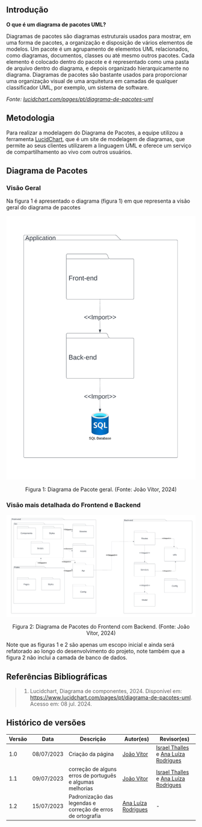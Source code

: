 ## Introdução

**O que é um diagrama de pacotes UML?**

Diagramas de pacotes são diagramas estruturais usados para mostrar, em uma forma de pacotes, a organização e disposição de vários elementos de modelos. Um pacote é um agrupamento de elementos UML relacionados, como diagramas, documentos, classes ou até mesmo outros pacotes. Cada elemento é colocado dentro do pacote e é representado como uma pasta de arquivo dentro do diagrama, e depois organizado hierarquicamente no diagrama. Diagramas de pacotes são bastante usados para proporcionar uma organização visual de uma arquitetura em camadas de qualquer classificador UML, por exemplo, um sistema de software.

*Fonte: [lucidchart.com/pages/pt/diagrama-de-pacotes-uml](https://www.lucidchart.com/pages/pt/diagrama-de-pacotes-uml)*

## Metodologia

Para realizar a modelagem do Diagrama de Pacotes, a equipe utilizou a ferramenta [LucidChart](https://www.lucidchart.com/pages/pt), que é um site de modelagem de diagramas, que permite ao seus clientes utilizarem a linguagem UML e oferece um serviço de compartilhamento ao vivo com outros usuários.

## Diagrama de Pacotes

### Visão Geral

Na figura 1 é apresentado o diagrama (figura 1) em que representa a visão geral do diagrama de pacotes

![](images/Diagrama_de_Pacotes_1.png)

<div style="text-align: center">
  <p>Figura 1: Diagrama de Pacote geral. (Fonte: João Vítor, 2024)</p>
</div>

### Visão mais detalhada do Frontend e Backend

![](images/Diagrama_de_Pacotes_2.png)

<div style="text-align: center">
  <p>Figura 2: Diagrama de Pacotes do Frontend com Backend. (Fonte: João Vítor, 2024)</p>
</div>

Note que as figuras 1 e 2 são apenas um escopo inicial e ainda será refatorado ao longo do desenvolvimento do projeto, note também que a figura 2 não inclui a camada de banco de dados.

## Referências Bibliográficas

> 1. Lucidchart, Diagrama de componentes, 2024. Disponível em: https://www.lucidchart.com/pages/pt/diagrama-de-pacotes-uml. Acesso em: 08 jul. 2024.

## Histórico de versões 

|   Versão  |    Data   | Descrição | Autor(es) | Revisor(es)|
| --------- | --------- | --------- | --------- | ---------- |
|   1.0   | 08/07/2023| Criação da página | [João Vítor](https://github.com/Jvsoutomaior) | [Israel Thalles](https://github.com/IsraelThalles) e [Ana Luíza Rodrigues](https://github.com/analuizargds) |
|   1.1   | 09/07/2023| correção de alguns erros de português e algumas melhorias| [João Vítor](https://github.com/Jvsoutomaior) | [Israel Thalles](https://github.com/IsraelThalles) e [Ana Luíza Rodrigues](https://github.com/analuizargds)  |
|   1.2   | 15/07/2023| Padronização das legendas e correção de erros de ortografia| [Ana Luíza Rodrigues](https://github.com/analuizargds) | - |
